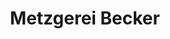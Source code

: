 ---
title: "Metzgerei Becker"
url: /tuttlingen/metzgerei-becker-muehlheimer-strasse/
shop: Metzgerei
---